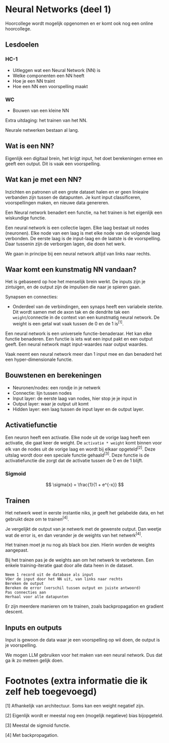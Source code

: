 # Neural Networks (deel 1)
Hoorcollege wordt mogelijk opgenomen en er komt ook nog een online hoorcollege.

## Lesdoelen
### HC-1
- Uitleggen wat een Neural Network  (NN) is
- Welke componenten een NN heeft
- Hoe je een NN traint
- Hoe een NN een voorspelling maakt

### WC
- Bouwen van een kleine NN

Extra uitdaging: het trainen van het NN.

Neurale netwerken bestaan al lang.

## Wat is een NN?
Eigenlijk een digitaal brein, het krijgt input, het doet berekeningen ermee en geeft een output. Dit is vaak een voorspelling.

## Wat kan je met een NN?
Inzichten en patronen uit een grote dataset halen en er geen linieaire verbanden zijn tussen de datapunten. Je kunt input classificeren, voorspellingen maken, en nieuwe data genereren.

Een Neural network benadert een functie, na het trainen is het eigenlijk een wiskundige functie.

Een neural network is een collectie lagen. Elke laag bestaat uit nodes (neuronen). Elke node van een laag is met elke node van de volgende laag verbonden. De eerste laag is de input-laag en de laatste is de voorspelling. Daar tussenin zijn de verborgen lagen, die doen het werk.

We gaan in principe bij een neural network altijd van links naar rechts.

## Waar komt een kunstmatig NN vandaan?
Het is gebaseerd op hoe het menselijk brein werkt. De inputs zijn je zintuigen, en de output zijn de impulsen die naar je spieren gaan.

Synapsen en connecties:
- Onderdeel van de verbindingen, een synaps heeft een variabele sterkte. Dit wordt samen met de axon tak en de dendrite tak een `weight`/connectie in de context van een kunstmatig neural network. De weight is een getal wat vaak tussen de 0 en de 1 is<sup>[1]</sup>.

Een neural network is een universele functie-benaderaar. Het kan elke functie benaderen. Een functie is iets wat een input pakt en een output geeft. Een neural network mapt input-waardes naar output waardes.

Vaak neemt een neural network meer dan 1 input mee en dan benaderd het een hyper-dimensionale functie.

## Bouwstenen en berekeningen
- Neuronen/nodes: een rondje in je netwerk
- Connectie: lijn tussen nodes
- Input layer: de eerste laag van nodes, hier stop je je input in
- Output layer: waar je output uit komt
- Hidden layer: een laag tussen de input layer en de output layer.
## Activatiefunctie
Een neuron heeft een activatie. Elke node uit de vorige laag heeft een activatie, die gaat keer de weight. De `activatie * weight` komt binnen voor elk van de nodes uit de vorige laag en wordt bij elkaar opgeteld<sup>[2]</sup>. Deze uitslag wordt door een speciale functie gehaald<sup>[3]</sup>. Deze functie is de activatiefunctie die zorgt dat de activatie tussen de 0 en de 1 blijft.

### Sigmoid
$$
\sigma(x) = \frac{1}{1 + e^{-x}}
$$

## Trainen
Het netwerk weet in eerste instantie niks, je geeft het gelabelde data, en het gebruikt deze om te trainen<sup>[4]</sup>.

Je vergelijkt de output van je netwerk met de gewenste output. Dan weetje wat de error is, en dan verander je de weights van het netwerk<sup>[4]</sup>.

Het trainen moet je nu nog als black box zien. Hierin worden de weights aangepast.

Bij het trainen pas je de weights aan om het netwerk te verbeteren. Een enkele training-iteratie gaat door alle data heen in de dataset.

```
Neem 1 record uit de database als input
VOer de input door het NN uit, van links naar rechts
Bereken de output
Bereken de error (verschil tussen output en juiste antwoord)
Pas connecties aan
Herhaal voor alle datapunten
```

Er zijn meerdere manieren om te trainen, zoals backpropagation en gradient descent.

## Inputs en outputs
Input is gewoon de data waar je een voorspelling op wil doen, de output is je voorspelling.

We mogen LLM gebruiken voor het maken van een neural network. Dus dat ga ik zo meteen gelijk doen.

# Footnotes (extra informatie die ik zelf heb toegevoegd)
[1] Afhankelijk van architectuur. Soms kan een weight negatief zijn.

[2] Eigenlijk wordt er meestal nog een (mogelijk negatieve) bias bijopgeteld.

[3] Meestal de sigmoid functie.

[4] Met backpropagation.
